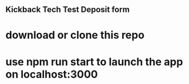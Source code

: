 ## Kickback Tech Test Deposit form

# download or clone this repo
# use npm run start to launch the app on localhost:3000

